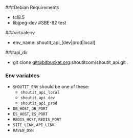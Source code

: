 ###Debian Requirements
* tcl8.5
* libjpeg-dev #SBE-82 test

###virtualenv
* env_name: shoutit_api_[dev|prod|local]

###api_dir
* git clone git@bitbucket.org:shoutitcom/shoutit_api.git .


### Env variables

- `SHOUTIT_ENV` should be one of these:
    - `shoutit_api_local`
    - `shoutit_api_dev`
    - `shoutit_api_prod`
- `DB_HOST`, `DB_PORT`
- `ES_HOST`, `ES_PORT`
- `REDIS_HOST`, `REDIS_PORT`
- `SITE_LINK`, `API_LINK`
- `RAVEN_DSN`

